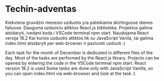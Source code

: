 # Techin-adventas
Kiekviena gruodzio menesio uzduotis yra pateikiama skirtinguose dienos failuose. Dauguma uzduociu atliktos React.js biblioteka. Projektus galima atsidaryti, ivedant koda i VSCode terminal npm start. Naudojama React versija 18.2
Kai kurios uzduotis atliktos tik su JavaScript Vanila, tai galima index.html atsidaryti per web-browser ir paziureti uzduoti :)

Each task for the month of December is dedicated in different files of the day. Most of the tasks are performed by the React.js library. Projects can be opened by entering the code in the VSCode terminal npm start. React version 18.2 is used
Some tasks are done only with JavaScript Vanilla, so you can open index.html via web-browser and look at the task :)
